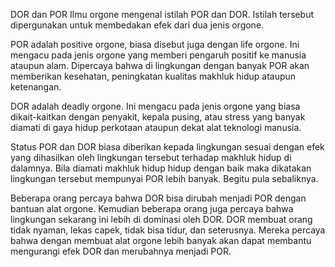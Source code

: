 DOR dan POR
Ilmu orgone mengenal istilah POR dan DOR. Istilah tersebut dipergunakan untuk membedakan efek dari dua jenis orgone.

POR adalah positive orgone, biasa disebut juga dengan life orgone. Ini mengacu pada jenis orgone yang memberi pengaruh positif ke manusia ataupun alam. Dipercaya bahwa di lingkungan dengan banyak POR akan memberikan kesehatan, peningkatan kualitas makhluk hidup ataupun ketenangan.

DOR adalah deadly orgone. Ini mengacu pada jenis orgone yang biasa dikait-kaitkan dengan penyakit, kepala pusing, atau stress yang banyak diamati di gaya hidup perkotaan ataupun dekat alat teknologi manusia.

Status POR dan DOR biasa diberikan kepada lingkungan sesuai dengan efek yang dihasilkan oleh lingkungan tersebut terhadap makhluk hidup di dalamnya. Bila diamati makhluk hidup hidup dengan baik maka dikatakan lingkungan tersebut mempunyai POR lebih banyak. Begitu pula sebaliknya.

Beberapa orang percaya bahwa DOR bisa dirubah menjadi POR dengan bantuan alat orgone. Kemudian beberapa orang juga percaya bahwa lingkungan sekarang ini lebih di dominasi oleh DOR. DOR membuat orang tidak nyaman, lekas capek, tidak bisa tidur, dan seterusnya. Mereka percaya bahwa dengan membuat alat orgone lebih banyak akan dapat membantu mengurangi efek DOR dan merubahnya menjadi POR.
